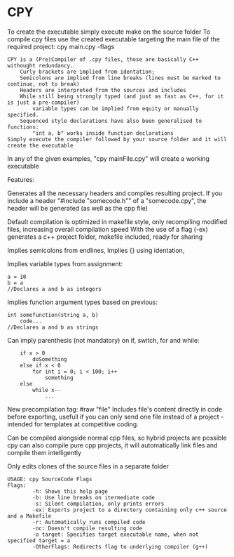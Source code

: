 # CPY
To create the executable simply execute make on the source folder
To compile cpy files use the created executable targeting the main file of the required project:
	cpy main.cpy -flags

```
CPY is a (Pre)Compiler of .cpy files, those are basically C++ withought redundancy.
	Curly brackets are implied from identation;
	Semicolons are implied from line breaks (lines must be marked to continue, not to break)
	Headers are interpreted from the sources and includes
	While still being strongly typed (and just as fast as C++, for it is just a pre-compiler)
		variable types can be implied from equity or manually specified.
	Sequenced style declarations have also been generalised to functions:
		"int a, b" works inside function declarations
Simply execute the compiler followed by your source folder and it will create the executable
```
In any of the given examples, "cpy mainFile.cpy" will create a working executable

Features:

Generates all the necessary headers and compiles resulting project. If you include a header "#include "somecode.h"" of a "somecode.cpy", the header will be generated (as well as the cpp file)

Default compilation is optimized in makefile style, only recompiling modified files, increasing overall compilation speed
With the use of a flag (-ex) generates a c++ project folder, makefile included, ready for sharing

Implies semicolons from endlines,
Implies {} using identation,

Implies variable types from assignment:
```
a = 10
b = a
//Declares a and b as integers
```

Implies function argument types based on previous:
```
int somefunction(string a, b)
	code...
//Declares a and b as strings
```

Can imply parenthesis (not mandatory) on if, switch, for and while:
```
	if x > 0
		doSomething
	else if x < 0
		for int i = 0; i < 100; i++
			something
	else
		while x--
			...
```

New precompilation tag: #raw "file"
Includes file's content directly in code before exporting, usefull if you can only send one file instead of a project - intended for  templates at competitive coding.

Can be compiled alongside normal cpp files, so hybrid projects are possible
cpy can also compile pure cpp projects, it will automatically link files and compile them intelligently

Only edits clones of the source files in a separate folder

```
USAGE: cpy SourceCode Flags
Flags:
        -h: Shows this help page
        -b: Use line breaks on itermediate code
        -s: Silent compilation, only prints errors
        -ex: Exports project to a directory containing only c++ source and a Makefile
        -r: Automatically runs compiled code
        -nc: Doesn't compile resulting code
        -o target: Specifies target executable name, when not specified target = a
        -OtherFlags: Redirects flag to underlying compiler (g++)
```
